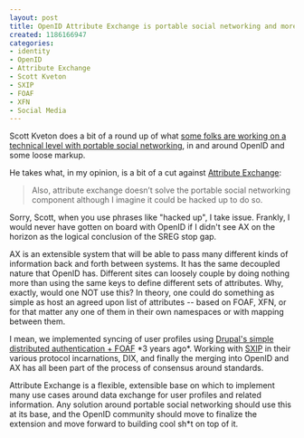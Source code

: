 ```yaml
--- 
layout: post
title: OpenID Attribute Exchange is portable social networking and more
created: 1186166947
categories: 
- identity
- OpenID
- Attribute Exchange
- Scott Kveton
- SXIP
- FOAF
- XFN
- Social Media
---
```

<p>Scott Kveton does a bit of a round up of what <a href="http://kveton.com/blog/2007/08/03/portable-social-networking-is-coming/">some folks are working on a technical level with portable social networking</a>, in and around OpenID and some loose markup.</p>

<p>He takes what, in my opinion, is a bit of a cut against <a href="http://openid.net/specs/openid-attribute-exchange-1_0-05.html">Attribute Exchange</a>:</p>

<blockquote>
Also, attribute exchange doesn’t solve the portable social networking component although I imagine it could be hacked up to do so.
</blockquote>

<p>Sorry, Scott, when you use phrases like "hacked up", I take issue. Frankly, I would never have gotten on board with OpenID if I didn't see AX on the horizon as the logical conclusion of the SREG stop gap.</p>

<p>AX is an extensible system that will be able to pass many different kinds of information back and forth between systems. It has the same decoupled nature that OpenID has. Different sites can loosely couple by doing nothing more than using the same keys to define different sets of attributes. Why, exactly, would one NOT use this? In theory, one could do something as simple as host an agreed upon list of attributes -- based on FOAF, XFN, or for that matter any one of them in their own namespaces or with mapping between them.</p>

<p>I mean, we implemented syncing of user profiles using <a href="http://www.bryght.com/news/2004/10/19/bryght-releases-foaf-module">Drupal's simple distributed authentication + FOAF</a> *3 years ago*. Working with <a href="http://www.sxip.com">SXIP</a> in their various protocol incarnations, DIX, and finally the merging into OpenID and AX has all been part of the process of consensus around standards.</p>

<p>Attribute Exchange is a flexible, extensible base on which to implement many use cases around data exchange for user profiles and related information. Any solution around portable social networking should use this at its base, and the OpenID community should move to finalize the extension and move forward to building cool sh*t on top of it.</p>
<!--break-->

